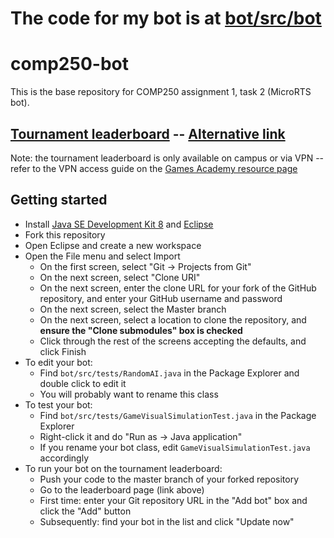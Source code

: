 # The code for my bot is at [bot/src/bot](https://github.com/HoaxShark/comp250-bot/tree/master/bot/src/bot)

# comp250-bot

This is the base repository for COMP250 assignment 1, task 2 (MicroRTS bot).

## [Tournament leaderboard](http://comp250.falmouth.games) -- [Alternative link](http://10.3.153.12)

Note: the tournament leaderboard is only available on campus or via VPN -- refer to the VPN access guide on the [Games Academy resource page](https://learningspace.falmouth.ac.uk/course/view.php?id=3301)

## Getting started

* Install [Java SE Development Kit 8](https://www.oracle.com/technetwork/java/javase/downloads/jdk8-downloads-2133151.html) and [Eclipse](https://www.eclipse.org/downloads/)
* Fork this repository
* Open Eclipse and create a new workspace
* Open the File menu and select Import
   - On the first screen, select "Git -> Projects from Git"
   - On the next screen, select "Clone URI"
   - On the next screen, enter the clone URL for your fork of the GitHub repository, and enter your GitHub username and password
   - On the next screen, select the Master branch
   - On the next screen, select a location to clone the repository, and **ensure the "Clone submodules" box is checked**
   - Click through the rest of the screens accepting the defaults, and click Finish
* To edit your bot:
   - Find `bot/src/tests/RandomAI.java` in the Package Explorer and double click to edit it
   - You will probably want to rename this class
* To test your bot:
   - Find `bot/src/tests/GameVisualSimulationTest.java` in the Package Explorer
   - Right-click it and do "Run as -> Java application"
   - If you rename your bot class, edit `GameVisualSimulationTest.java` accordingly
* To run your bot on the tournament leaderboard:
   - Push your code to the master branch of your forked repository
   - Go to the leaderboard page (link above)
   - First time: enter your Git repository URL in the "Add bot" box and click the "Add" button
   - Subsequently: find your bot in the list and click "Update now"
   
